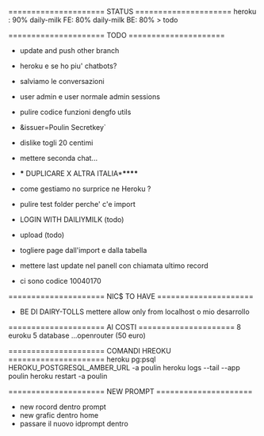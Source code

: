 ===================== STATUS =====================
heroku : 90%
daily-milk FE: 80%
daily-milk BE: 80% > todo

===================== TODO =====================

- update and push other branch
- heroku e se ho piu' chatbots?
- salviamo le conversazioni
- user admin e user normale admin sessions
- pulire codice funzioni dengfo utils
- &issuer=Poulin Secretkey`
- dislike togli 20 centimi
- mettere seconda chat...

- **\*** DUPLICARE X ALTRA ITALIA\***\*\*\*\***
- come gestiamo no surprice ne Heroku ?
- pulire test folder perche' c'e import
- LOGIN WITH DAILIYMILK (todo)
- upload (todo)
- togliere page dall'import e dalla tabella
- mettere last update nel panell con chiamata ultimo record
- ci sono codice 10040170

===================== NIC$ TO HAVE =====================

- BE DI DAIRY-TOLLS mettere allow only from localhost o mio desarrollo

===================== AI COSTI =====================
8 euroku
5 database
...openrouter (50 euro)

===================== COMANDI HREOKU =====================
heroku pg:psql HEROKU_POSTGRESQL_AMBER_URL -a poulin
heroku logs --tail --app poulin
heroku restart -a poulin

===================== NEW PROMPT =====================

- new rocord dentro prompt
- new grafic dentro home
- passare il nuovo idprompt dentro
